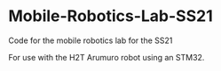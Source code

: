 # Mobile-Robotics-Lab-SS21
Code for the mobile robotics lab for the SS21

For use with the H2T Arumuro robot using an STM32.
